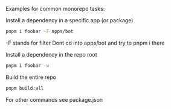 Examples for common monorepo tasks:

Install a dependency in a specific app (or package)
```sh
pnpm i foobar -F apps/bot
```
-F stands for filter
Dont cd into apps/bot and try to pnpm i there

Install a dependency in the repo root
```sh
pnpm i foobar -w
```

Build the entire repo
```sh
pnpm build:all
```

For other commands see package.json
